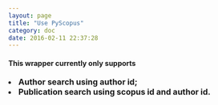 ```yaml
---
layout: page
title: "Use PyScopus"
category: doc
date: 2016-02-11 22:37:28
---
```



<h4>This wrapper currently only supports <h4>

<li><font size="3"> Author search using author id;</font></li>
<li><font size="3"> Publication search using scopus id and author id.</font></li>

